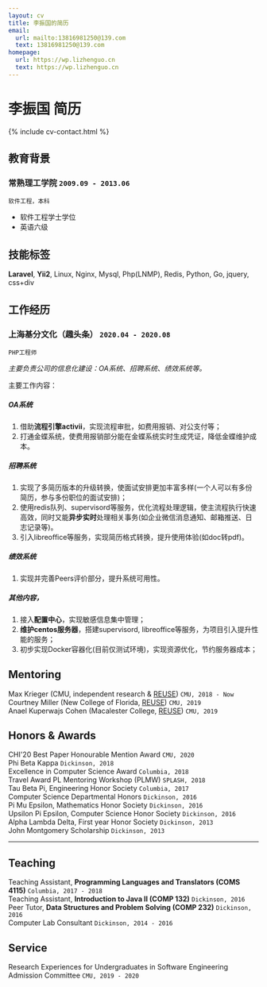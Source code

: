 ```yaml
---
layout: cv
title: 李振国的简历
email:
  url: mailto:13816981250@139.com
  text: 13816981250@139.com
homepage:
  url: https://wp.lizhenguo.cn
  text: https://wp.lizhenguo.cn
---
```


# 李振国 **简历**

<!--
include contact information from the front matter
Supported arguments:
    - homepage: url, text
    - phone
    - email
-->

{% include cv-contact.html %}

## 教育背景

### **常熟理工学院** `2009.09 - 2013.06`

```
软件工程，本科
```

- 软件工程学士学位
- 英语六级

## 技能标签

**Laravel**, **Yii2**,  Linux, Nginx, Mysql, Php(LNMP), Redis, Python, Go, jquery, css+div

## 工作经历

### **上海基分文化（趣头条）**   `2020.04 - 2020.08` 

```
PHP工程师
```

_主要负责公司的信息化建设：OA系统、招聘系统、绩效系统等。_

主要工作内容：
##### OA系统
1. 借助**流程引擎activii**，实现流程审批，如费用报销、对公支付等；
2. 打通金蝶系统，使费用报销部分能在金蝶系统实时生成凭证，降低金蝶维护成本。

##### 招聘系统
1. 实现了多简历版本的升级转换，使面试安排更加丰富多样(一个人可以有多份简历，参与多份职位的面试安排)；
2. 使用redis队列、supervisord等服务，优化流程处理逻辑，使主流程执行快速高效，同时又能**异步实时**处理相关事务(如企业微信消息通知、邮箱推送、日志记录等)。
3. 引入libreoffice等服务，实现简历格式转换，提升使用体验(如doc转pdf)。


##### 绩效系统
1. 实现并完善Peers评价部分，提升系统可用性。

##### 其他内容，
1. 接入**配置中心**，实现敏感信息集中管理；
2. **维护centos服务器**，搭建supervisord, libreoffice等服务，为项目引入提升性能的服务；
3. 初步实现Docker容器化(目前仅测试环境)，实现资源优化，节约服务器成本；


## Mentoring

Max Krieger (CMU, independent research & [REUSE](https://www.cmu.edu/scs/isr/reuse/)) `CMU, 2018 - Now` <br>
Courtney Miller (New College of Florida, [REUSE](https://www.cmu.edu/scs/isr/reuse/)) `CMU, 2019` <br>
Anael Kuperwajs Cohen (Macalester College, [REUSE](https://www.cmu.edu/scs/isr/reuse/)) `CMU, 2019` <br>

## Honors & Awards

CHI'20 Best Paper Honourable Mention Award `CMU, 2020` <br>
Phi Beta Kappa `Dickinson, 2018` <br>
Excellence in Computer Science Award `Columbia, 2018` <br>
Travel Award PL Mentoring Workshop (PLMW) `SPLASH, 2018` <br>
Tau Beta Pi, Engineering Honor Society `Columbia, 2017` <br>
Computer Science Departmental Honors `Dickinson, 2016` <br>
Pi Mu Epsilon, Mathematics Honor Society `Dickinson, 2016` <br>
Upsilon Pi Epsilon, Computer Science Honor Society `Dickinson, 2016` <br>
Alpha Lambda Delta, First year Honor Society `Dickinson, 2013`<br>
John Montgomery Scholarship `Dickinson, 2013` <br>

---

## Teaching

Teaching Assistant, **Programming Languages and Translators (COMS 4115)** `Columbia, 2017 - 2018` <br>
Teaching Assistant, **Introduction to Java II (COMP 132)** `Dickinson, 2016` <br>
Peer Tutor, **Data Structures and Problem Solving (COMP 232)** `Dickinson, 2016` <br>
Computer Lab Consultant `Dickinson, 2014 - 2016` <br>


## Service

Research Experiences for Undergraduates in Software Engineering Admission Committee `CMU, 2019 - 2020`

<!-- ### Footer

Last updated: May 2013 -->
